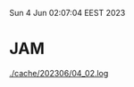Sun  4 Jun 02:07:04 EEST 2023
# JAM
<a href='./cache/202306/04_02.log'>./cache/202306/04_02.log</a>
